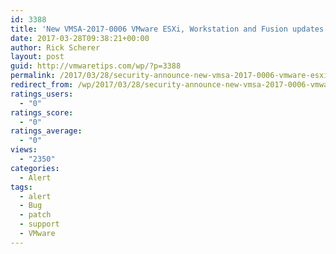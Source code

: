 ```yaml
---
id: 3388
title: 'New VMSA-2017-0006 VMware ESXi, Workstation and Fusion updates address critical and moderate security issues'
date: 2017-03-28T09:38:21+00:00
author: Rick Scherer
layout: post
guid: http://vmwaretips.com/wp/?p=3388
permalink: /2017/03/28/security-announce-new-vmsa-2017-0006-vmware-esxi-workstation-and-fusion-updates-address-critical-and-moderate-security-issues/
redirect_from: /wp/2017/03/28/security-announce-new-vmsa-2017-0006-vmware-esxi-workstation-and-fusion-updates-address-critical-and-moderate-security-issues/
ratings_users:
  - "0"
ratings_score:
  - "0"
ratings_average:
  - "0"
views:
  - "2350"
categories:
  - Alert
tags:
  - alert
  - Bug
  - patch
  - support
  - VMware
---
```

